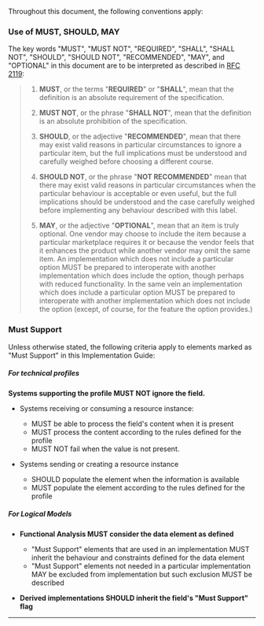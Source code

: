 <!-- conventions.md {% comment %}
*****************************************************************************************
*                            WARNING: DO NOT EDIT THIS FILE                             *
*                                                                                       *
* This file is generated by SUSHI. Any edits you make to this file will be overwritten. *
*                                                                                       *
* To change the contents of this file, edit the original source file at:                *
* ig-data\input\pagecontent\3_conventions.md                                            *
*****************************************************************************************
{% endcomment %} -->
Throughout this document, the following conventions apply:



### Use of MUST, SHOULD, MAY



The key words "MUST", "MUST NOT", "REQUIRED", "SHALL", "SHALL NOT", "SHOULD", "SHOULD NOT", "RECOMMENDED",  "MAY", and "OPTIONAL" in this document are to be interpreted as described in [RFC 2119](https://www.ietf.org/rfc/rfc2119.txt):

> 1. **MUST**, or the terms "**REQUIRED**" or "**SHALL**", mean that the definition is an absolute requirement of the specification.
>    
> 2. **MUST NOT**, or the phrase "**SHALL NOT**", mean that the definition is an absolute prohibition of the specification.
>    
> 3. **SHOULD**, or the adjective "**RECOMMENDED**", mean that there may exist valid reasons in particular circumstances to ignore a particular item, but the full implications must be understood and carefully weighed before choosing a different course.
>    
> 4. **SHOULD NOT**, or the phrase "**NOT RECOMMENDED**" mean that there may exist valid reasons in particular circumstances when the particular behaviour is acceptable or even useful, but the full implications should be understood and the case carefully weighed before implementing any behaviour described with this label. 
>    
> 5. **MAY**, or the adjective "**OPTIONAL**", mean that an item is truly optional.  One vendor may choose to include the item because a particular marketplace requires it or because the vendor feels that it enhances the product while another vendor may omit the same item. An implementation which does not include a particular option MUST be prepared to interoperate with another implementation which does include the option, though perhaps with reduced functionality. In the same vein an implementation which does include a particular option
>    MUST be prepared to interoperate with another implementation which does not include the option (except, of course, for the feature the option provides.)







### Must Support



Unless otherwise stated, the following criteria apply to elements marked as "Must Support" in this Implementation Guide:

##### For technical profiles

**Systems supporting the profile MUST NOT ignore the field.**

* Systems receiving or consuming a resource instance:

  * MUST be able to process the field's content when it is present
  * MUST process the content according to the rules defined for the profile
  * MUST NOT fail when the value is not present.

* Systems sending or creating a resource instance 

  * SHOULD populate the element when the information is available
  * MUST populate the element according to the rules defined for the profile

  



##### For Logical Models

* **Functional Analysis MUST consider the data element as defined** 

  * "Must Support" elements that are used in an implementation MUST inherit the behaviour and constraints defined for the data element
  * "Must Support" elements not needed in a particular implementation MAY be excluded from implementation but such exclusion MUST be described

* **Derived implementations SHOULD inherit the field's "Must Support" flag**

  







------

<!-- This is commented out. -->






